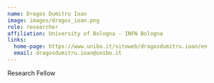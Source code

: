 ```yaml
---
name: Dragos Dumitru Ioan
image: images/dragos_ioan.png
role: researcher
affiliation: University of Bologna - INFN Bologna
links:
  home-page: https://www.unibo.it/sitoweb/dragosdumitru.ioan/en
  email: dragosdumitru.ioan@unibo.it
---
```


Research Fellow
